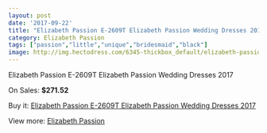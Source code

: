 ```yaml
---
layout: post
date: '2017-09-22'
title: "Elizabeth Passion E-2609T Elizabeth Passion Wedding Dresses 2017"
category: Elizabeth Passion
tags: ["passion","little","unique","bridesmaid","black"]
image: http://img.hectodress.com/6345-thickbox_default/elizabeth-passion-e-2609t-elizabeth-passion-wedding-dresses-2013.jpg
---
```

Elizabeth Passion E-2609T Elizabeth Passion Wedding Dresses 2017

On Sales: **$271.52**
<a href="https://www.hectodress.com/elizabeth-passion/3159-elizabeth-passion-e-2609t-elizabeth-passion-wedding-dresses-2013.html"><amp-img layout="responsive" width="600" height="600" src="//img.hectodress.com/6345-thickbox_default/elizabeth-passion-e-2609t-elizabeth-passion-wedding-dresses-2013.jpg" alt="Elizabeth Passion E-2609T Elizabeth Passion Wedding Dresses 2017 0" /></a>

Buy it: [Elizabeth Passion E-2609T Elizabeth Passion Wedding Dresses 2017](https://www.hectodress.com/elizabeth-passion/3159-elizabeth-passion-e-2609t-elizabeth-passion-wedding-dresses-2013.html "Elizabeth Passion E-2609T Elizabeth Passion Wedding Dresses 2017")

View more: [Elizabeth Passion](https://www.hectodress.com/53-elizabeth-passion "Elizabeth Passion")
